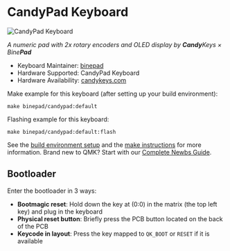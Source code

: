 # CandyPad Keyboard

![CandyPad Keyboard](https://i.imgur.com/W9cfNOm.png)

*A numeric pad with 2x rotary encoders and OLED display by <b>Candy</b>Keys &times; Bine<b>Pad</b>*

* Keyboard Maintainer: [binepad](https://github.com/binepad)
* Hardware Supported: CandyPad Keyboard
* Hardware Availability: [candykeys.com](https://candykeys.com/product/candypad-keyboard)

Make example for this keyboard (after setting up your build environment):

    make binepad/candypad:default

Flashing example for this keyboard:

    make binepad/candypad:default:flash

See the [build environment setup](https://docs.qmk.fm/#/getting_started_build_tools) and the [make instructions](https://docs.qmk.fm/#/getting_started_make_guide) for more information. Brand new to QMK? Start with our [Complete Newbs Guide](https://docs.qmk.fm/#/newbs).

## Bootloader

Enter the bootloader in 3 ways:

* **Bootmagic reset**: Hold down the key at (0:0) in the matrix (the top left key) and plug in the keyboard
* **Physical reset button**: Briefly press the PCB button located on the back of the PCB
* **Keycode in layout**: Press the key mapped to `QK_BOOT` or `RESET` if it is available
